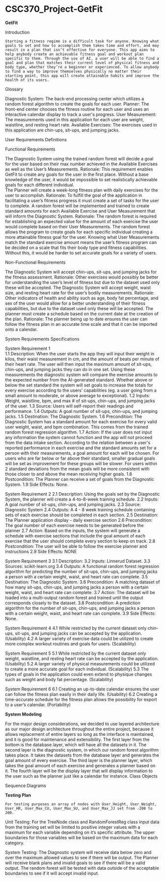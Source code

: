 # CSC370_Project-GetFit

**GetFit**

Introduction

	Starting a fitness regime is a difficult task for anyone. Knowing what goals to set and how to accomplish them takes time and effort, and may result in a plan that isn’t effective for everyone. This app aims to help anybody create an achievable fitness goal and workout plan specific to them. Through the use of AI, a user will be able to find a goal and plan that matches their current level of physical fitness and body type, whether they’re a beginner or experienced. To allow anybody to find a way to improve themselves physically no matter their starting point, this app will create attainable habits and improve the health of its users.

Glossary

Diagnostic System: The back-end processing center which utilizes a random forest algorithm to create the goals for each user.
Planner: The front-end center chooses the fitness routine for each user and uses an interactive calendar display to track a user's progress.
User Measurement: The measurements used in this application for each user are weight, waistline, and resting heart rate.
Available Exercises: The exercises used in this application are chin-ups, sit-ups, and jumping jacks.

User Requirements Definitions

Functional Requirements

The Diagnostic System using the trained random forest will decide a goal for the user based on their max number achieved in the Available Exercises as well as the User’s Measurements.
Rationale: This requirement enables GetFit to create any goals for the user in the first place. Without a base knowledge of the user, it would be impossible to set realistically achievable goals for each different individual.  
The Planner will create a week-long fitness plan with daily exercises for the user to accomplish.
Rationale: To fulfill the goal of the application in facilitating a user’s fitness progress it must create a set of tasks for the user to complete. 
A random forest will be implemented and trained to create standard amounts for each Available Exercise and User Measurement that will inform the Diagnostic System.
Rationale: The random forest is required for establishing an expected value for the amount of each exercise the user would complete based on their User Measurements. The random forest allows the program to create goals for each specific individual creating a more attainable fitness goal for the user. Knowing what User Measurements match the standard exercise amount means the user’s fitness program can be decided on a scale that fits their body type and fitness capabilities. Without this, it would be harder to set accurate goals for a variety of users. 

Non-Functional Requirements

The Diagnostic System will accept chin-ups, sit-ups, and jumping jacks for the fitness assessment.
Rationale: Other exercises would possibly be better for understanding the user’s level of   fitness but due to the dataset used only these will be accepted. 
The Diagnostic System will accept weight, waist size, and resting heart rate for the user’s bodily measurements.
Rationale: Other indicators of health and ability such as age, body fat percentage, and sex of the user would allow for a better understanding of their fitness capabilities, but due to the dataset used only these will be accepted.
The planner must create a schedule based on the current date at the creation of the plan. 
Rationale: The planner being up to date ensures the user can follow the fitness plan in an accurate time scale and that it can be imported onto a calendar.

System Requirements Specifications

System Requirement 1     
     1.1 Description:  When the user starts the app they will input their weight in kilos, their waist measurement in cm, and the amount of beats per minute of their heart rate. The user will then input the maximum amount of sit-ups, chin-ups, and jumping jacks they can do in one set. Using these measurements the diagnostic system will compare the exercise amounts to the expected number from the AI-generated standard. Whether above or below the set standard the system will set goals to increase the totals for every exercise according to the users’ capabilities (eg. a user going from a small amount to moderate, or above average to exceptional).
      1.2 Inputs: Weight, waistline, bpm, and max # of sit-ups, chin-ups, and jumping jacks of the user.
      1.3 Source: Users will self-report their readings and performance.
      1.4 Outputs: A goal number of sit-ups, chin-ups, and jumping jacks.
      1.5 Destination: The Diagnostic System.
      1.6 Precondition: The Diagnostic System has a standard amount for each exercise for every valid user weight, waist, and bpm combination. This comes from the trained random forest regression algorithm.
      1.7 Action: If the user does not input any information the system cannot function and the app will not proceed from the data intake section. According to the relation between a user's reported performance in each exercise and the standard amounts set for a person with their measurements, a goal amount for each will be chosen. For users who are far below or far above their standard, smaller gradual goals will be set as improvement for these groups will be slower. For users within 2 standard deviations from the mean goals will be more consistent with those closer to and above the mean receiving higher goals. 
      1.8 Postcondition: The Planner can receive a set of goals from the Diagnostic System.
      1.9 Side Effects: None. 


    
System Requirement 2
      2.1 Description: Using the goals set by the Diagnostic System, the planner will create a 4-to-8-week training schedule.
      2.2 Inputs:  A goal number of sit-ups, chin-ups, and jumping jacks.
      2.3 Source: Diagnostic System
      2.4 Outputs: A 4 - 8 week training schedule containing sets of each exercise should be completed in each section.
      2.5 Destination: The Planner application display - daily exercise section
      2.6 Precondition: The goal number of each exercise needs to be generated before the planner
      2.7 Action: Based on the inputs, the system will generate a schedule with exercise sections that include the goal amount of each exercise that the user should complete every section to              keep on track. 
      2.8 Postcondition: The user will be able to follow the exercise planner and instructions
      2.9 Side Effects: NONE



System Requirement 3
      3.1 Description: 
      3.2 Inputs: Linnerud Dataset.
      3.3 Sources: scikit-learn.org
      3.4 Outputs: A functional random forest regression algorithm for predicting the number of sit-ups, chin-ups, and jumping jacks a person with a certain weight, waist, and heart rate can complete.
      3.5 Destination: The Diagnostic System.
      3.6 Precondition: A matching dataset of how many sit-ups, chin-ups, and jumping jacks a person with a certain weight, waist, and heart rate can complete.
      3.7 Action: The dataset will be loaded into a multi-output random forest and trained until the output corresponds closely to the dataset. 
      3.8 Postcondition: A prediction algorithm for the number of sit-ups, chin-ups, and jumping jacks a person with a certain weight, waist, and heart rate can complete.
      3.9 Side Effects: None.



System Requirement 4
      4.1 While restricted by the current dataset only chin-ups, sit-ups, and jumping jacks can be accepted by the application. (Usability)
      4.2 A larger variety of exercise data could be utilized to create more complex workout routines and goals for users. (Scalability)



System Requirement 5
      5.1 While restricted by the current dataset only weight, waistline, and resting heart rate can be accepted by the application. (Usability)
      5.2 A larger variety of physical measurements could be utilized to create a more accurate goal for each individual. (Scalability)
      5.3 The types of goals in the application could even extend to physique changes such as weight and body fat percentage. (Scalability)



System Requirement 6
      6.1 Creating an up-to-date calendar ensures the user can follow the fitness plan easily in their daily life. (Usability)
      6.2 Creating a time-accurate schedule for the fitness plan allows the possibility for export to a user’s calendar. (Portability)






**System Modeling**

For the major design considerations, we decided to use layered architecture as our major design architecture throughout the entire project, because it allows replacement of entire layers so long as the interface is maintained, and it is good for maintenance and extensibility. The first layer from the bottom is the database layer, which will have all the datasets in it. The second layer is the diagnostic system, in which our random forest algorithm takes place. It takes the datasets from the database layer and generates the goal amount of every exercise. The third layer is the planner layer, which takes the goal amount of each exercise and generates a planner based on it. The fourth layer will be the display layer that will display information to the user such as the planner just like a calendar for instance.
Class Objects





Sequence Diagrams




**Testing Plan**


	For testing purposes an array of nodes with User_Height, User_Weight, User_HR, User_Max_CU, User_Max_SU, and User_Max_JJ set from -200 to 200. 

Unit Testing: For the TreeNode class and RandomForestReg class input data from the training set will be limited to positive integer values with a maximum for each variable depending on it’s specific attribute. The upper boundaries for those variables will be based on the maximum data for each category.

System Testing: 
The Diagnostic system will receive data below zero and over the maximum allowed values to see if there will be output. 
The Planner will receive blank plans and invalid goals to see if there will be a valid output.
The random forest will be tested with data outside of the acceptable boundaries to see if it will accept invalid input.











